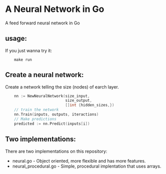 # A Neural Network in Go

A feed forward neural network in Go


## usage:

If you just wanna try it:
```shell
    make run
```

## Create a neural network:

Create a network telling the size (nodes) of earch layer.
```go
    nn := NewNeuralNetwork(size_input,
                           size_output,
                           []int {hidden_sizes,})
    // train the network
    nn.Train(inputs, outputs, iteractions)
    // Make predictions
    predicted := nn.Predict(inputs[i])
```

## Two implementations:

There are two implementations on this repository:
- neural.go - Object oriented, more flexible and has more features.
- neural_procedural.go - Simple, procedural implentation that uses arrays.



